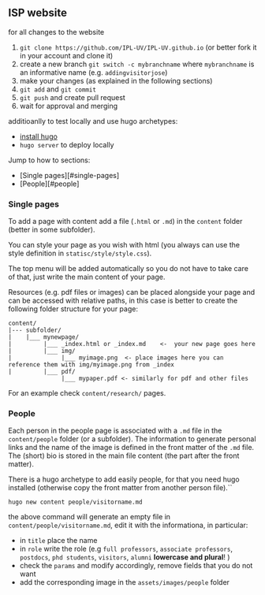 ## ISP website

for all changes to the website 

1. `git clone https://github.com/IPL-UV/IPL-UV.github.io` (or better fork it in your account and clone it) 
2. create a new branch `git switch -c mybranchname`  where `mybranchname` is an informative name (e.g. `addingvisitorjose`)
3. make your changes (as explained in the following sections) 
4. `git add` and `git commit`
5. `git push` and create pull request 
6. wait for approval and merging 

additioanlly to test locally and use hugo archetypes:

- [install hugo](https://gohugo.io/installation/)
- `hugo server` to deploy locally 


Jump to how to sections: 

- [Single pages][#single-pages]
- [People][#people]

### Single pages 

To add a page with content add a file (`.html` or `.md`) in the `content` folder (better in some subfolder). 

You can style your page as you wish with html (you always can use the style definition in `statisc/style/style.css`). 

The top menu will be added automatically so you do not have to take care of that, just write the main content of your page. 

Resources (e.g. pdf files or images) can be placed alongside your page and can be accessed with relative paths, in this case is better to 
create the following folder structure for your page:

```
content/
|--- subfolder/
|    |___ mynewpage/
|         |___ _index.html or _index.md    <-  your new page goes here
|         |___ img/
|              |___ myimage.png  <- place images here you can reference them with img/myimage.png from _index
|         |___ pdf/ 
               |___ mypaper.pdf <- similarly for pdf and other files 
```

For an example check `content/research/` pages. 

### People

Each person in the people page is associated with a `.md` file in the `content/people` folder (or a subfolder). 
The information to generate personal links and the name of the image is defined in the front matter of the `.md` file. 
The (short) bio is stored in the main file content (the part after the front matter). 

There is a hugo archetype to add easily people, for that you need hugo installed (otherwise copy the front matter from another person file).``

```
hugo new content people/visitorname.md
```
the above command will generate an empty file in `content/people/visitorname.md`, edit it with the informationa, in particular:

- in `title` place the name
- in `role` write the role (e.g `full professors`, `associate professors`, `postdocs`, `phd students`, `visitors`, `alumni` **lowercase and plural**! ) 
- check the `params` and modify accordingly, remove fields that you do not want 
- add the corresponding image in the `assets/images/people` folder

